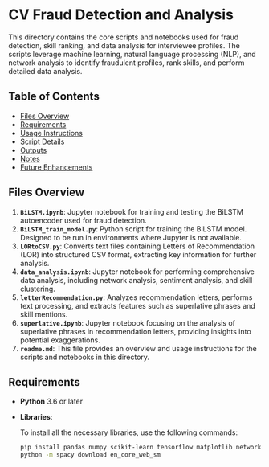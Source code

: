 # CV Fraud Detection and Analysis

This directory contains the core scripts and notebooks used for fraud detection, skill ranking, and data analysis for interviewee profiles. The scripts leverage machine learning, natural language processing (NLP), and network analysis to identify fraudulent profiles, rank skills, and perform detailed data analysis.

## Table of Contents

- [Files Overview](#files-overview)
- [Requirements](#requirements)
- [Usage Instructions](#usage-instructions)
- [Script Details](#script-details)
- [Outputs](#outputs)
- [Notes](#notes)
- [Future Enhancements](#future-enhancements)

## Files Overview

1. **`BiLSTM.ipynb`**: Jupyter notebook for training and testing the BiLSTM autoencoder used for fraud detection.
2. **`BiLSTM_train_model.py`**: Python script for training the BiLSTM model. Designed to be run in environments where Jupyter is not available.
3. **`LORtoCSV.py`**: Converts text files containing Letters of Recommendation (LOR) into structured CSV format, extracting key information for further analysis.
4. **`data_analysis.ipynb`**: Jupyter notebook for performing comprehensive data analysis, including network analysis, sentiment analysis, and skill clustering.
5. **`letterRecommendation.py`**: Analyzes recommendation letters, performs text processing, and extracts features such as superlative phrases and skill mentions.
6. **`superlative.ipynb`**: Jupyter notebook focusing on the analysis of superlative phrases in recommendation letters, providing insights into potential exaggerations.
7. **`readme.md`**: This file provides an overview and usage instructions for the scripts and notebooks in this directory.

## Requirements

- **Python** 3.6 or later
- **Libraries**:
  
  To install all the necessary libraries, use the following commands:
  
  ```bash
  pip install pandas numpy scikit-learn tensorflow matplotlib networkx textblob spacy seaborn python-louvain
  python -m spacy download en_core_web_sm

